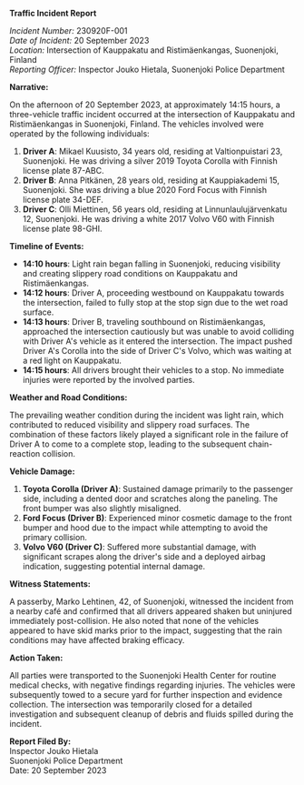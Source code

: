 **Traffic Incident Report**

*Incident Number:* 230920F-001  
*Date of Incident:* 20 September 2023  
*Location:* Intersection of Kauppakatu and Ristimäenkangas, Suonenjoki, Finland  
*Reporting Officer:* Inspector Jouko Hietala, Suonenjoki Police Department  

**Narrative:**

On the afternoon of 20 September 2023, at approximately 14:15 hours, a three-vehicle traffic incident occurred at the intersection of Kauppakatu and Ristimäenkangas in Suonenjoki, Finland. The vehicles involved were operated by the following individuals:

1. **Driver A**: Mikael Kuusisto, 34 years old, residing at Valtionpuistari 23, Suonenjoki. He was driving a silver 2019 Toyota Corolla with Finnish license plate 87-ABC.
2. **Driver B**: Anna Pitkänen, 28 years old, residing at Kauppiakademi 15, Suonenjoki. She was driving a blue 2020 Ford Focus with Finnish license plate 34-DEF.
3. **Driver C**: Olli Miettinen, 56 years old, residing at Linnunlaulujärvenkatu 12, Suonenjoki. He was driving a white 2017 Volvo V60 with Finnish license plate 98-GHI.

**Timeline of Events:**

- **14:10 hours**: Light rain began falling in Suonenjoki, reducing visibility and creating slippery road conditions on Kauppakatu and Ristimäenkangas.
- **14:12 hours**: Driver A, proceeding westbound on Kauppakatu towards the intersection, failed to fully stop at the stop sign due to the wet road surface.
- **14:13 hours**: Driver B, traveling southbound on Ristimäenkangas, approached the intersection cautiously but was unable to avoid colliding with Driver A's vehicle as it entered the intersection. The impact pushed Driver A's Corolla into the side of Driver C's Volvo, which was waiting at a red light on Kauppakatu.
- **14:15 hours**: All drivers brought their vehicles to a stop. No immediate injuries were reported by the involved parties.

**Weather and Road Conditions:**

The prevailing weather condition during the incident was light rain, which contributed to reduced visibility and slippery road surfaces. The combination of these factors likely played a significant role in the failure of Driver A to come to a complete stop, leading to the subsequent chain-reaction collision.

**Vehicle Damage:**

1. **Toyota Corolla (Driver A)**: Sustained damage primarily to the passenger side, including a dented door and scratches along the paneling. The front bumper was also slightly misaligned.
2. **Ford Focus (Driver B)**: Experienced minor cosmetic damage to the front bumper and hood due to the impact while attempting to avoid the primary collision.
3. **Volvo V60 (Driver C)**: Suffered more substantial damage, with significant scrapes along the driver's side and a deployed airbag indication, suggesting potential internal damage.

**Witness Statements:**

A passerby, Marko Lehtinen, 42, of Suonenjoki, witnessed the incident from a nearby café and confirmed that all drivers appeared shaken but uninjured immediately post-collision. He also noted that none of the vehicles appeared to have skid marks prior to the impact, suggesting that the rain conditions may have affected braking efficacy.

**Action Taken:**

All parties were transported to the Suonenjoki Health Center for routine medical checks, with negative findings regarding injuries. The vehicles were subsequently towed to a secure yard for further inspection and evidence collection. The intersection was temporarily closed for a detailed investigation and subsequent cleanup of debris and fluids spilled during the incident.

**Report Filed By:**  
Inspector Jouko Hietala  
Suonenjoki Police Department  
Date: 20 September 2023